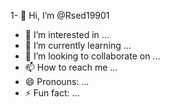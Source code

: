 1- 👋 Hi, I’m @Rsed19901
- 👀 I’m interested in ...
- 🌱 I’m currently learning ...
- 💞️ I’m looking to collaborate on ...
- 📫 How to reach me ...
- 😄 Pronouns: ...
- ⚡ Fun fact: ...

<!---
Rsed19901/Rsed19901 is a ✨ special ✨ repository because its `README.md` (this file) appears on your GitHub profile.
You can click the Preview link to take a look at your changes.
--

->
